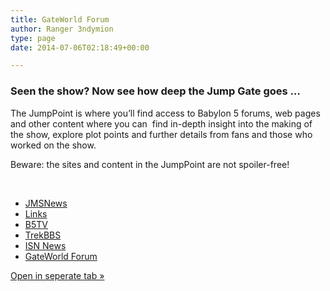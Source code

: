 ```yaml
---
title: GateWorld Forum
author: Ranger 3ndymion
type: page
date: 2014-07-06T02:18:49+00:00

---
```

### Seen the show? Now see how deep the Jump Gate goes &#8230;

The JumpPoint is where you&#8217;ll find access to Babylon 5 forums, web pages and other content where you can  find in-depth insight into the making of the show, explore plot points and further details from fans and those who worked on the show.

Beware: the sites and content in the JumpPoint are not spoiler-free!

&nbsp;

<ul class="nav nav-tabs">
  <li>
    <a title="JMSNews" href="http://freeb5:8888/jumppoint/">JMSNews</a>
  </li>
  <li>
    <a title="Jump Point" href="http://freeb5:8888/jumppoint/links/">Links</a>
  </li>
  <li>
    <a title="B5TV" href="http://freeb5:8888/jumppoint/b5tv/">B5TV</a>
  </li>
  <li>
    <a title="TrekBBS" href="http://freeb5:8888/jumppoint/trekbbs/">TrekBBS</a>
  </li>
  <li>
    <a title="ISNNews" href="http://freeb5:8888/jumppoint/isn-news/">ISN News</a>
  </li>
  <li>
    <a class="active" title="GateWorldForum" href="http://freeb5:8888/jumppoint/gate-world-forum/">GateWorld Forum</a>
  </li>
</ul>



<a class="btn btn-about" href="http://forum.gateworld.net/threads/87851-Free-Babylon-5/page2" target="_blank">Open in seperate tab »</a>